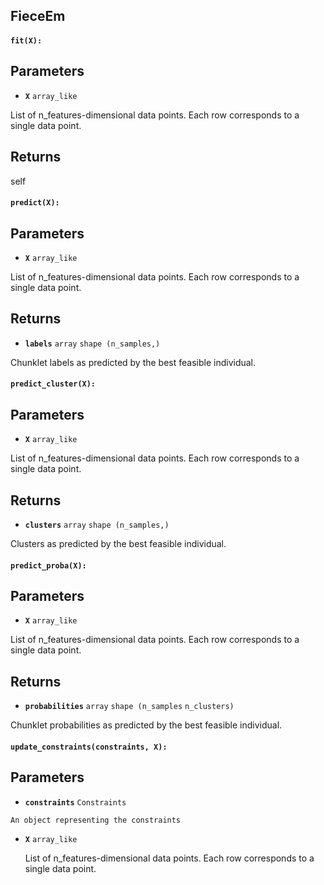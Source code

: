 ## FieceEm

#### `fit(X):`


Parameters
----------
   - **`X`** `array_like`

List of n_features-dimensional data points.
Each row corresponds to a single data point.

Returns
-------
   self


#### `predict(X):`


Parameters
----------
   - **`X`** `array_like`

List of n_features-dimensional data points.
Each row corresponds to a single data point.

Returns
-------
   - **`labels`** `array` `shape (n_samples,)`

Chunklet labels as predicted by the best feasible individual.


#### `predict_cluster(X):`


Parameters
----------
   - **`X`** `array_like`

List of n_features-dimensional data points.
Each row corresponds to a single data point.

Returns
-------
   - **`clusters`** `array` `shape (n_samples,)`

Clusters as predicted by the best feasible individual.


#### `predict_proba(X):`


Parameters
----------
   - **`X`** `array_like`

List of n_features-dimensional data points.
Each row corresponds to a single data point.

Returns
-------
   - **`probabilities`** `array` `shape (n_samples` `n_clusters)`

Chunklet probabilities as predicted by the best feasible individual.

#### `update_constraints(constraints, X):`


Parameters
----------
   - **`constraints`** `Constraints`

    An object representing the constraints
- **`X`** `array_like`

   List of n_features-dimensional data points.
Each row corresponds to a single data point.
